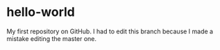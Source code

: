 # hello-world
My first repository on GitHub.
I had to edit this branch because I made a mistake editing the master one.
